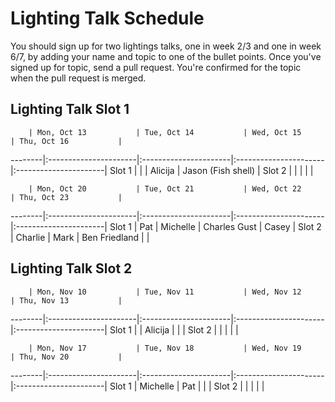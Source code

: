 # Lighting Talk Schedule

You should sign up for two lightings talks, one in week 2/3 and one in week 6/7,
by adding your name and topic to one of the bullet points. Once you've signed up
for topic, send a pull request. You're confirmed for the topic when the pull request
is merged.


## Lighting Talk Slot 1


        | Mon, Oct 13           | Tue, Oct 14           | Wed, Oct 15           | Thu, Oct 16           |
--------|:----------------------|:----------------------|:----------------------|:----------------------|
Slot 1  |                       |                       | Alicija               | Jason (Fish shell)    |
Slot 2  |                       |                       |                       |                       |

        | Mon, Oct 20           | Tue, Oct 21           | Wed, Oct 22           | Thu, Oct 23           |
--------|:----------------------|:----------------------|:----------------------|:----------------------|
Slot 1  | Pat                   | Michelle              |  Charles Gust         | Casey                 |
Slot 2  | Charlie               | Mark                  |  Ben Friedland        |                       |




## Lighting Talk Slot 2


        | Mon, Nov 10           | Tue, Nov 11           | Wed, Nov 12           | Thu, Nov 13           |
--------|:----------------------|:----------------------|:----------------------|:----------------------|
Slot 1  |                       | Alicija               |                       |                       |
Slot 2  |                       |                       |                       |                       |

        | Mon, Nov 17           | Tue, Nov 18           | Wed, Nov 19           | Thu, Nov 20           |
--------|:----------------------|:----------------------|:----------------------|:----------------------|
Slot 1  |   Michelle            |  Pat                  |                       |                       |
Slot 2  |                       |                       |                       |                       |


